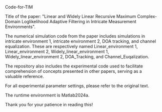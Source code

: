 Code-for-TIM


Title of the paper: "Linear and Widely Linear Recursive Maximum Complex-Domain Loglikelihood Adaptive Filtering in Intricate Measurement Environments".

The numerical simulation code from the paper includes simulations in intricate environment 1, intricate environment 2, DOA tracking, and channel equalization. These are respectively named Linear_environment 1, Linear_environment 2, Widely_linear_environment 1, Widely_linear_environment 2, DOA_Tracking, and Channel_Euqalization. 

The repository also includes the experimental code used to facilitate comprehension of concepts presented in other papers, serving as a valuable reference.

For all experimental parameter settings, please refer to the original text. 

The runtime environment is Matlab2024a. 

Thank you for your patience in reading this!
